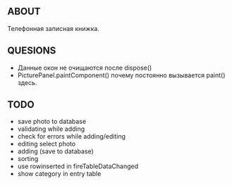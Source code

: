ABOUT
-----
Телефонная записная книжка.

QUESIONS
--------
- Данные окон не очищаются после dispose()
- PicturePanel.paintComponent() почему постоянно вызывается paint() здесь.


TODO
----
- save photo to database
- validating while adding
- check for errors while adding/editing
- editing select photo
- adding (save to database)
- sorting
- use rowinserted in fireTableDataChanged
- show category in entry table